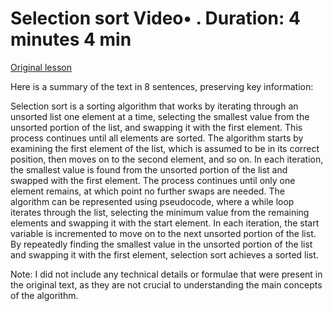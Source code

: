 # Selection sort Video• . Duration: 4 minutes 4 min

[Original lesson](https://www.coursera.org/learn/uol-fundamentals-of-computer-science/lecture/Nnfiu/selection-sort)

Here is a summary of the text in 8 sentences, preserving key information:

Selection sort is a sorting algorithm that works by iterating through an unsorted list one element at a time, selecting the smallest value from the unsorted portion of the list, and swapping it with the first element. This process continues until all elements are sorted. The algorithm starts by examining the first element of the list, which is assumed to be in its correct position, then moves on to the second element, and so on. In each iteration, the smallest value is found from the unsorted portion of the list and swapped with the first element. The process continues until only one element remains, at which point no further swaps are needed. The algorithm can be represented using pseudocode, where a while loop iterates through the list, selecting the minimum value from the remaining elements and swapping it with the start element. In each iteration, the start variable is incremented to move on to the next unsorted portion of the list. By repeatedly finding the smallest value in the unsorted portion of the list and swapping it with the first element, selection sort achieves a sorted list.

Note: I did not include any technical details or formulae that were present in the original text, as they are not crucial to understanding the main concepts of the algorithm.

